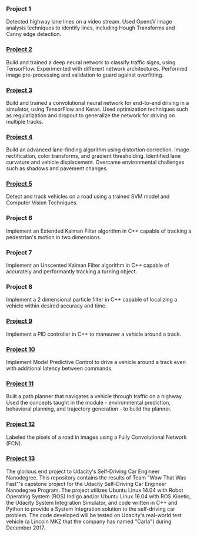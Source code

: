 

### Project 1
Detected highway lane lines on a video stream. Used OpencV image analysis techniques to identify lines, including Hough Transforms and Canny edge detection.


### [Project 2](https://github.com/JLee21/Udacity-Self-Driving-Car-NanoDegree/tree/master/p2-traffic-signs/traffic-sign-classifier-project)
Build and trained a deep neural network to classify traffic signs, using TensorFlow. Experimented with different network architectures. Performed image pre-processing and validation to guard against overfitting.

### [Project 3](https://github.com/JLee21/Udacity-Self-Driving-Car-NanoDegree/tree/master/p3-behavioural-cloning/carnd-behavioral-cloning-p3)
Build and trained a convolutional neural network for end-to-end driving in a simulator, using TensorFlow and Keras. Used optimization techniques such as regularization and dropout to generalize the network for driving on multiple tracks.

### [Project 4](https://github.com/JLee21/Udacity-Self-Driving-Car-NanoDegree/tree/master/p4-advanced-lane-finding/carnd-advanced-lane-lines)
Build an advanced lane-finding algorithm using distortion correction, image rectification, color transforms, and gradient thresholding. Identified lane curvature and vehicle displacement. Overcame environmental challenges such as shadows and pavement changes.

### [Project 5](https://github.com/JLee21/Udacity-Self-Driving-Car-NanoDegree/tree/master/p5-vehicle-detection/carnd-vehicle-detection)
Detect and track vehicles on a road using a trained SVM model and Computer Vision Techniques.

### Project 6
Implement an Extended Kalman Filter algorithm in C++ capable of tracking a pedestrian's motion in two dimensions.

### Project 7
Implement an Unscented Kalman Filter algorithm in C++ capable of accurately and performantly tracking a turning object.

### Project 8
Implement a 2 dimensional particle filter in C++ capable of localizing a vehicle within desired accuracy and time.

### [Project 9](https://github.com/JLee21/PID-Control)
Implement a PID controller in C++ to maneuver a vehicle around a track.

### [Project 10](https://github.com/JLee21/Model-Predictive-Control)
Implement Model Predictive Control to drive a vehicle around a track even with additional latency between commands.

### [Project 11](https://github.com/JLee21/Path-Planning)
Built a path planner that navigates a vehicle through traffic on a highway. Used the concepts taught in the module - environmental prediction, behavioral planning, and trajectory generation - to build the planner.

### [Project 12](https://github.com/JLee21/Semantic-Segmentation)
Labeled the pixels of a road in images using a Fully Convolutional Network (FCN).

### [Project 13](https://github.com/JLee21/CarND-Capstone)
The glorious end project to Udacity's Self-Driving Car Engineer Nanodegree.
This repository contains the results of Team "Wow That Was Fast"'s capstone project for the Udacity Self-Driving Car Engineer Nanodegree Program. The project utilizes Ubuntu Linux 14.04 with Robot Operating System (ROS) Indigo and/or Ubuntu Linux 16.04 with ROS Kinetic, the Udacity System Integration Simulator, and code written in C++ and Python to provide a System Integration solution to the self-driving car problem. The code developed will be tested on Udacity's real-world test vehicle (a Lincoln MKZ that the company has named "Carla") during December 2017.
